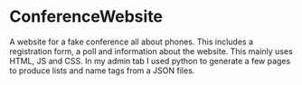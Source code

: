 # ConferenceWebsite
A website for a fake conference all about phones. This includes a registration form, a poll and information about the website. This mainly uses HTML, JS and CSS. In my admin tab I used python to generate a few pages to produce lists and name tags from a JSON files.
